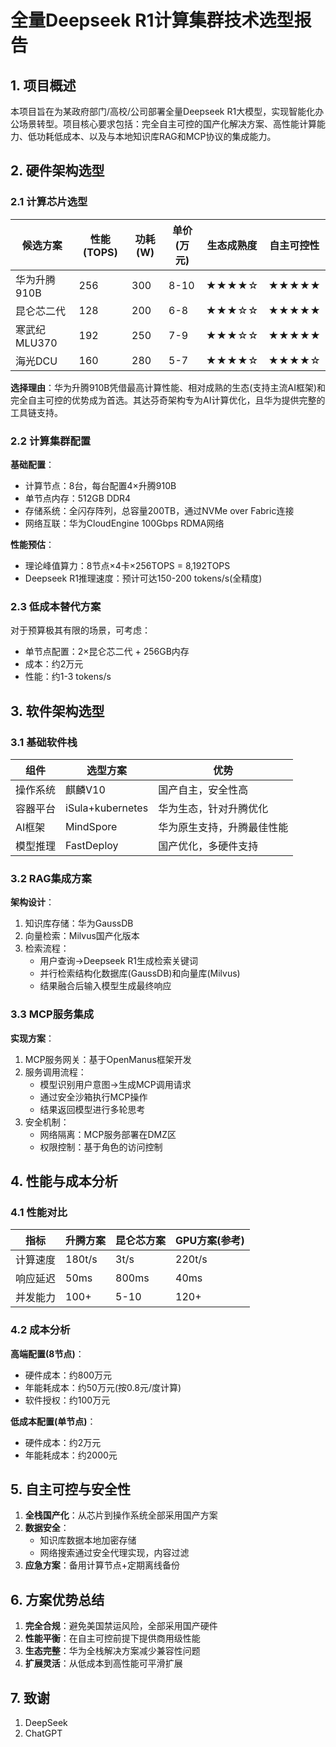# 全量Deepseek R1计算集群技术选型报告

## 1. 项目概述

本项目旨在为某政府部门/高校/公司部署全量Deepseek R1大模型，实现智能化办公场景转型。项目核心要求包括：完全自主可控的国产化解决方案、高性能计算能力、低功耗低成本、以及与本地知识库RAG和MCP协议的集成能力。

## 2. 硬件架构选型

### 2.1 计算芯片选型

| 候选方案       | 性能(TOPS) | 功耗(W) | 单价(万元) | 生态成熟度 | 自主可控性 |
|----------------|------------|---------|------------|------------|------------|
| 华为升腾910B   | 256        | 300     | 8-10       | ★★★★☆      | ★★★★★      |
| 昆仑芯二代     | 128        | 200     | 6-8        | ★★★☆☆      | ★★★★★      |
| 寒武纪MLU370   | 192        | 250     | 7-9        | ★★★☆☆      | ★★★★★      |
| 海光DCU        | 160        | 280     | 5-7        | ★★★★☆      | ★★★★☆      |

**选择理由**：华为升腾910B凭借最高计算性能、相对成熟的生态(支持主流AI框架)和完全自主可控的优势成为首选。其达芬奇架构专为AI计算优化，且华为提供完整的工具链支持。

### 2.2 计算集群配置

**基础配置**：
- 计算节点：8台，每台配置4×升腾910B
- 单节点内存：512GB DDR4
- 存储系统：全闪存阵列，总容量200TB，通过NVMe over Fabric连接
- 网络互联：华为CloudEngine 100Gbps RDMA网络

**性能预估**：
- 理论峰值算力：8节点×4卡×256TOPS = 8,192TOPS
- Deepseek R1推理速度：预计可达150-200 tokens/s(全精度)

### 2.3 低成本替代方案

对于预算极其有限的场景，可考虑：
- 单节点配置：2×昆仑芯二代 + 256GB内存
- 成本：约2万元
- 性能：约1-3 tokens/s

## 3. 软件架构选型

### 3.1 基础软件栈

| 组件           | 选型方案               | 优势                         |
|----------------|------------------------|------------------------------|
| 操作系统       | 麒麟V10                | 国产自主，安全性高           |
| 容器平台       | iSula+kubernetes       | 华为生态，针对升腾优化       |
| AI框架         | MindSpore              | 华为原生支持，升腾最佳性能   |
| 模型推理       | FastDeploy             | 国产优化，多硬件支持         |

### 3.2 RAG集成方案

**架构设计**：
1. 知识库存储：华为GaussDB
2. 向量检索：Milvus国产化版本
3. 检索流程：
   - 用户查询→Deepseek R1生成检索关键词
   - 并行检索结构化数据库(GaussDB)和向量库(Milvus)
   - 结果融合后输入模型生成最终响应

### 3.3 MCP服务集成

**实现方案**：
1. MCP服务网关：基于OpenManus框架开发
2. 服务调用流程：
   - 模型识别用户意图→生成MCP调用请求
   - 通过安全沙箱执行MCP操作
   - 结果返回模型进行多轮思考
3. 安全机制：
   - 网络隔离：MCP服务部署在DMZ区
   - 权限控制：基于角色的访问控制

## 4. 性能与成本分析

### 4.1 性能对比

| 指标           | 升腾方案 | 昆仑芯方案 | GPU方案(参考) |
|----------------|----------|------------|---------------|
| 计算速度       | 180t/s   | 3t/s       | 220t/s        |
| 响应延迟       | 50ms     | 800ms      | 40ms          |
| 并发能力       | 100+     | 5-10       | 120+          |

### 4.2 成本分析

**高端配置(8节点)**：
- 硬件成本：约800万元
- 年能耗成本：约50万元(按0.8元/度计算)
- 软件授权：约100万元

**低成本配置(单节点)**：
- 硬件成本：约2万元
- 年能耗成本：约2000元

## 5. 自主可控与安全性

1. **全栈国产化**：从芯片到操作系统全部采用国产方案
2. **数据安全**：
   - 知识库数据本地加密存储
   - 网络搜索通过安全代理实现，内容过滤
3. **应急方案**：备用计算节点+定期离线备份

## 6. 方案优势总结

1. **完全合规**：避免美国禁运风险，全部采用国产硬件
2. **性能平衡**：在自主可控前提下提供商用级性能
3. **生态完整**：华为全栈解决方案减少兼容性问题
4. **扩展灵活**：从低成本到高性能可平滑扩展

## 7. 致谢
1. DeepSeek
2. ChatGPT